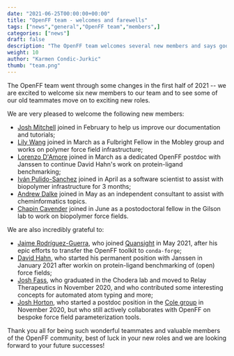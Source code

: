```yaml
---
date: "2021-06-25T00:00:00+00:00"
title: "OpenFF team - welcomes and farewells"
tags: ["news","general","OpenFF team","members",]
categories: ["news"]
draft: false
description: "The OpenFF team welcomes several new members and says goodbye to a few old ones."
weight: 10
author: "Karmen Condic-Jurkic"
thumb: "team.png"
---
```


The OpenFF team went through some changes in the first half of 2021 -- we are excited to welcome six new members to our team and to see some of our old teammates move on to exciting new roles.

We are very pleased to welcome the following new members:

 * [Josh Mitchell](http://linkedin.com/in/yoshanuikabundi) joined in February to help us improve our documentation and tutorials;
 * [Lily Wang](http://linkedin.com/in/lilyminium) joined in March as a Fulbright Fellow in the Mobley group and works on polymer force field infrastructure;
 * [Lorenzo D'Amore](http://linkedin.com/in/ldamore) joined in March as a dedicated OpenFF postdoc with Janssen to continue David Hahn's work on protein-ligand benchmarking;
 * [Iván Pulido-Sanchez](http://github.com/ijpulidos) joined in April as a software scientist to assist with biopolymer infrastructure for 3 months;
 * [Andrew Dalke](https://www.linkedin.com/in/dalke) joined in May as an independent consultant to assist with cheminformatics topics.
 * [Chapin Cavender](https://www.linkedin.com/in/chapin-cavender) joined in June as a postodoctoral fellow in the Gilson lab to work on biopolymer force fields.

We are also incredibly grateful to:

* [Jaime Rodríguez-Guerra](http://linkedin.com/in/jaimergp), who joined [Quansight](https://www.quansight.com/) in May 2021, after his epic efforts to transfer the OpenFF toolkit to `conda-forge`;
* [David Hahn](http://linkedin.com/in/davidfriedrichhahn), who started his permanent position with Janssen in January 2021 after workin on protein-ligand benchmarking of (open) force fields;
* [Josh Fass](http://linkedin.com/in/joshuafass), who graduated in the Chodera lab and moved to Relay Therapeutics in November 2020, and who contributed some interesting concepts for automated atom typing and more;
* [Josh Horton](http://linkedin.com/in/josh-horton-685a02105), who started a postdoc position in the [Cole group](https://blogs.ncl.ac.uk/danielcole/) in November 2020, but who still actively collaborates with OpenFF on bespoke force field parameterization tools.  

Thank you all for being such wonderful teammates and valuable members of the OpenFF community, best of luck in your new roles and we are looking forward to your future successes!
